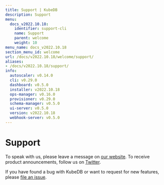 ```yaml
---
title: Support | KubeDB
description: Support
menu:
  docs_v2022.10.18:
    identifier: support-cli
    name: Support
    parent: welcome
    weight: 10
menu_name: docs_v2022.10.18
section_menu_id: welcome
url: /docs/v2022.10.18/welcome/support/
aliases:
- /docs/v2022.10.18/support/
info:
  autoscaler: v0.14.0
  cli: v0.29.0
  dashboard: v0.5.0
  installer: v2022.10.18
  ops-manager: v0.16.0
  provisioner: v0.29.0
  schema-manager: v0.5.0
  ui-server: v0.5.0
  version: v2022.10.18
  webhook-server: v0.5.0
---
```


# Support

To speak with us, please leave a message on [our website](https://appscode.com/contact/). To receive product announcements, follow us on [Twitter](https://twitter.com/KubeDB).

If you have found a bug with KubeDB or want to request for new features, please [file an issue](https://github.com/kubedb/project/issues/new).
